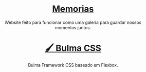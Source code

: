<h1 align="center"><a href="https://memorias.vercel.app">Memorias</a></h1>
<p align="center">Website feito para funcionar como uma galeria para guardar nossos momentos juntos.</p>
<h1 align="center">
    <a href="https://bulma.io">🖌️ Bulma CSS</a>
</h1>
<p align="center">Bulma Framework CSS baseado em Flexbox.</p>
